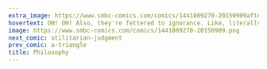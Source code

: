 ```yaml
---
extra_image: https://www.smbc-comics.com/comics/1441809270-20150909after.png
hovertext: OH! OH! Also, they're fettered to ignorance. Like, literally.
image: https://www.smbc-comics.com/comics/1441809270-20150909.png
next_comic: utilitarian-judgment
prev_comic: a-triangle
title: Philosophy
---
```


